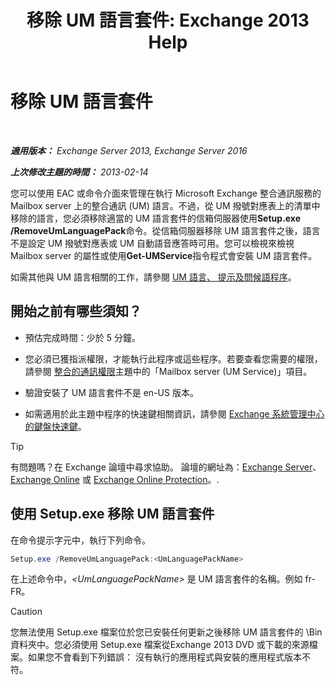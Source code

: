 ﻿---
title: '移除 UM 語言套件: Exchange 2013 Help'
TOCTitle: 移除 UM 語言套件
ms:assetid: a2bc2753-2c25-4ea0-a9d5-e3d42a699c6c
ms:mtpsurl: https://technet.microsoft.com/zh-tw/library/Bb124004(v=EXCHG.150)
ms:contentKeyID: 50473897
ms.date: 05/21/2018
mtps_version: v=EXCHG.150
ms.translationtype: MT
---

# 移除 UM 語言套件

 

_**適用版本：** Exchange Server 2013, Exchange Server 2016_

_**上次修改主題的時間：** 2013-02-14_

您可以使用 EAC 或命令介面來管理在執行 Microsoft Exchange 整合通訊服務的 Mailbox server 上的整合通訊 (UM) 語言。不過，從 UM 撥號對應表上的清單中移除的語言，您必須移除適當的 UM 語言套件的信箱伺服器使用**Setup.exe /RemoveUmLanguagePack**命令。從信箱伺服器移除 UM 語言套件之後，語言不是設定 UM 撥號對應表或 UM 自動語音應答時可用。您可以檢視來檢視 Mailbox server 的屬性或使用**Get-UMService**指令程式會安裝 UM 語言套件。

如需其他與 UM 語言相關的工作，請參閱 [UM 語言、 提示及問候語程序](um-languages-prompts-and-greetings-procedures-exchange-2013-help.md)。

## 開始之前有哪些須知？

  - 預估完成時間：少於 5 分鐘。

  - 您必須已獲指派權限，才能執行此程序或這些程序。若要查看您需要的權限，請參閱 [整合的通訊權限](unified-messaging-permissions-exchange-2013-help.md)主題中的「Mailbox server (UM Service)」項目。

  - 驗證安裝了 UM 語言套件不是 en-US 版本。

  - 如需適用於此主題中程序的快速鍵相關資訊，請參閱 [Exchange 系統管理中心的鍵盤快速鍵](keyboard-shortcuts-in-the-exchange-admin-center-exchange-online-protection-help.md)。


> [!TIP]  
> 有問題嗎？在 Exchange 論壇中尋求協助。 論壇的網址為：<a href="https://go.microsoft.com/fwlink/p/?linkid=60612">Exchange Server</a>、 <a href="https://go.microsoft.com/fwlink/p/?linkid=267542">Exchange Online</a> 或 <a href="https://go.microsoft.com/fwlink/p/?linkid=285351">Exchange Online Protection</a>。.




## 使用 Setup.exe 移除 UM 語言套件

在命令提示字元中，執行下列命令。

```powershell
Setup.exe /RemoveUmLanguagePack:<UmLanguagePackName>
```

在上述命令中，*\<UmLanguagePackName\>* 是 UM 語言套件的名稱。例如 fr-FR。


> [!CAUTION]  
> 您無法使用 Setup.exe 檔案位於您已安裝任何更新之後移除 UM 語言套件的 \Bin 資料夾中。您必須使用 Setup.exe 檔案從Exchange 2013 DVD 或下載的來源檔案。如果您不會看到下列錯誤： 沒有執行的應用程式與安裝的應用程式版本不符。



